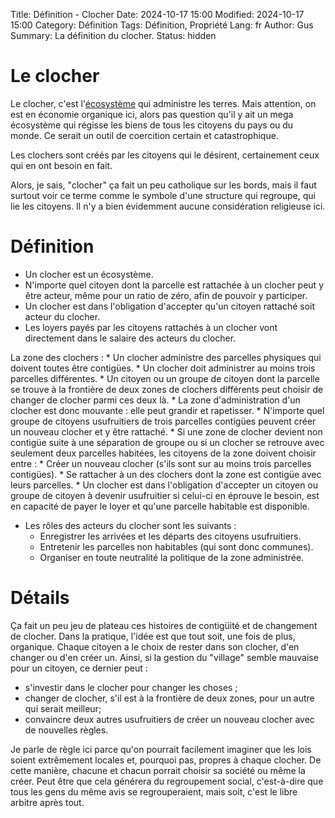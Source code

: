 Title: Définition - Clocher
Date: 2024-10-17 15:00
Modified: 2024-10-17 15:00
Category: Définition
Tags: Définition, Propriété
Lang: fr
Author: Gus
Summary: La définition du clocher.
Status: hidden

# Le clocher

Le clocher, c'est l'[écosystème]({filename}/definitions/ecosysteme.md) qui administre les terres.
Mais attention, on est en économie organique ici, alors pas question qu'il y ait un mega écosystème qui régisse les biens de tous les citoyens du pays ou du monde.
Ce serait un outil de coercition certain et catastrophique.

Les clochers sont créés par les citoyens qui le désirent, certainement ceux qui en ont besoin en fait.

Alors, je sais, "clocher" ça fait un peu catholique sur les bords, mais il faut surtout voir ce terme comme le symbole d'une structure qui regroupe, qui lie les citoyens.
Il n'y a bien évidemment aucune considération religieuse ici.

# Définition

* Un clocher est un écosystème.
* N'importe quel citoyen dont la parcelle est rattachée à un clocher peut y être acteur, même pour un ratio de zéro, afin de pouvoir y participer.
* Un clocher est dans l'obligation d'accepter qu'un citoyen rattaché soit acteur du clocher.
* Les loyers payés par les citoyens rattachés à un clocher vont directement dans le salaire des acteurs du clocher.

La zone des clochers :
    * Un clocher administre des parcelles physiques qui doivent toutes être contigües.
    * Un clocher doit administrer au moins trois parcelles différentes.
    * Un citoyen ou un groupe de citoyen dont la parcelle se trouve à la frontière de deux zones de clochers différents peut choisir de changer de clocher parmi ces deux là.
    * La zone d'administration d'un clocher est donc mouvante : elle peut grandir et rapetisser.
    * N'importe quel groupe de citoyens usufruitiers de trois parcelles contigües peuvent créer un nouveau clocher et y être rattaché.
    * Si une zone de clocher devient non contigüe suite à une séparation de groupe ou si un clocher se retrouve avec seulement deux parcelles habitées, les citoyens de la zone doivent choisir entre :
        * Créer un nouveau clocher (s'ils sont sur au moins trois parcelles contigües).
        * Se rattacher à un des clochers dont la zone est contigüe avec leurs parcelles.
    * Un clocher est dans l'obligation d'accepter un citoyen ou groupe de citoyen à devenir usufruitier si celui-ci en éprouve le besoin, est en capacité de payer le loyer et qu'une parcelle habitable est disponible.

* Les rôles des acteurs du clocher sont les suivants :
    * Enregistrer les arrivées et les départs des citoyens usufruitiers.
    * Entretenir les parcelles non habitables (qui sont donc communes).
    * Organiser en toute neutralité la politique de la zone administrée.


# Détails

Ça fait un peu jeu de plateau ces histoires de contigüité et de changement de clocher.
Dans la pratique, l'idée est que tout soit, une fois de plus, organique.
Chaque citoyen a le choix de rester dans son clocher, d'en changer ou d'en créer un.
Ainsi, si la gestion du "village" semble mauvaise pour un citoyen, ce dernier peut :
* s'investir dans le clocher pour changer les choses ;
* changer de clocher, s'il est à la frontière de deux zones, pour un autre qui serait meilleur;
* convaincre deux autres usufruitiers de créer un nouveau clocher avec de nouvelles règles.

Je parle de règle ici parce qu'on pourrait facilement imaginer que les lois soient extrêmement locales et, pourquoi pas, propres à chaque clocher.
De cette manière, chacune et chacun porrait choisir sa société ou même la créer.
Peut être que cela générera du regroupement social, c'est-à-dire que tous les gens du même avis se regrouperaient, mais soit, c'est le libre arbitre après tout.
